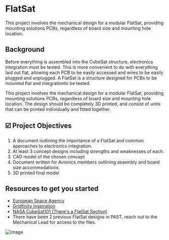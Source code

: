 # FlatSat
This project involves the mechanical design for a modular FlatSat, providing mounting solutions PCBs, regardless of board
size and mounting hole location.

## Background
Before everything is assembled into the CubeSat structure, electronics integration must be tested. This is more convenient
to do with everything laid out flat, allowing each PCB to be easily accessed and wires to be easily plugged and unplugged. 
A FlatSat is a structure designed for PCBs to be mounted flat and integrationto be tested. 

This project involves the mechanical design for a modular FlatSat, providing mounting solutions PCBs, regardless of board
size and mounting hole location. The design should be completely 3D printed, and consist of units that can be printed 
individually and fitted together.

## ☑️ Project Objectives
1. A document outlining the importance of a FlatSat and common approaches to electronics integration.
2. At least 3 concept designs including strengths and weaknesses of each.
3. CAD model of the chosen concept
4. Document written for Avionics members outlining assembly and board size accommodations.
5. 3D printed final model

## Resources to get you started
- [European Space Agency]([https://ecommons.udayton.edu/cgi/viewcontent.cgi?article=1172&context=uhp_theses](https://www.esa.int/Enabling_Support/Space_Engineering_Technology/Opened-out_FlatSat_for_CubeSat_testing))
- [Gridfinity Inspiration]([https://nottingham-repository.worktribe.com/OutputFile/6845372](https://gridfinity.xyz/))
- [NASA CubeSat101 (There's a FlatSat Section)]([https://digitalcommons.usu.edu/cgi/viewcontent.cgi?referer=&httpsredir=1&article=3260&context=smallsat](https://www.nasa.gov/wp-content/uploads/2017/03/nasa_csli_cubesat_101_508.pdf))
- There have been 2 previous FlatSat designs in PAST, reach out to the Mechanical Lead for access to the files.

![image](https://github.com/user-attachments/assets/a69eb072-4dd8-426c-a7a9-a290e50c1a19)





